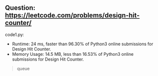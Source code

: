 ## Question: https://leetcode.com/problems/design-hit-counter/

code1.py:
* Runtime: 24 ms, faster than 96.30% of Python3 online submissions for Design Hit Counter.
* Memory Usage: 14.5 MB, less than 16.53% of Python3 online submissions for Design Hit Counter.
> queue